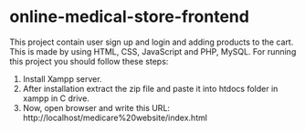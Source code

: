 # online-medical-store-frontend
This project contain user sign up and login and adding products to the cart. This is made by using HTML, CSS, JavaScript and PHP, MySQL.
For running this project you should follow these steps:
1. Install Xampp server.
2. After installation extract the zip file and paste it into htdocs folder in xampp in C drive.
3. Now, open browser and write this URL:
      http://localhost/medicare%20website/index.html
